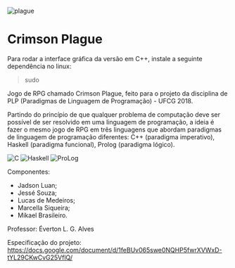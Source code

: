 ![plague](https://cdn1.iconfinder.com/data/icons/monocromatic-vol-1/24/bio-hazard-512.png)

# Crimson Plague    
  
Para rodar a interface gráfica da versão em C++, instale a seguinte dependência no linux:  

> sudo 
   
Jogo de RPG chamado Crimson Plague, feito para o projeto da disciplina de PLP (Paradigmas de Linguagem de Programação) - UFCG 2018.
   
Partindo do princípio de que qualquer problema de computação deve ser possível de ser resolvido em uma linguagem de programação, a ideia é fazer o mesmo jogo de RPG em três linguagens que abordam paradigmas de linguagem de programação diferentes: C++ (paradigma imperativo), Haskell (paradigma funcional), Prolog (paradigma lógico).
  
![C](https://img.shields.io/badge/C%2B%2B-Done-blue.svg) ![Haskell](https://img.shields.io/badge/Haskell-In%20Process-%23FE2E2E.svg) ![ProLog](https://img.shields.io/badge/Prolog-In%20Process-%2301DF01.svg)
<br>  
  
Componentes:
- Jadson Luan;
- Jessé Souza;
- Lucas de Medeiros;
- Marcella Siqueira;
- Mikael Brasileiro.

Professor: Éverton L. G. Alves

Especificação do projeto: https://docs.google.com/document/d/1feBUv065swe0NQHP5fwrXVWxD-tYL29CKwCvG25VflQ/
